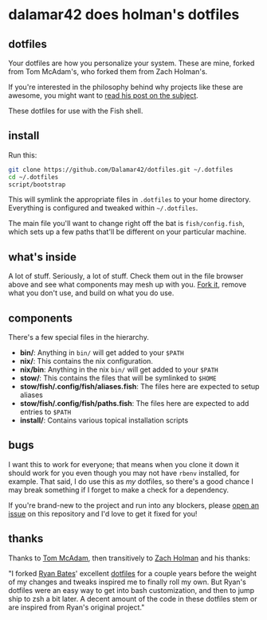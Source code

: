 # dalamar42 does holman's dotfiles

## dotfiles

Your dotfiles are how you personalize your system. These are mine, forked from
Tom McAdam's, who forked them from Zach Holman's.

If you're interested in the philosophy behind why projects like these are
awesome, you might want to [read his post on the
subject](http://zachholman.com/2010/08/dotfiles-are-meant-to-be-forked/).

These dotfiles for use with the Fish shell.

## install

Run this:

```sh
git clone https://github.com/Dalamar42/dotfiles.git ~/.dotfiles
cd ~/.dotfiles
script/bootstrap
```

This will symlink the appropriate files in `.dotfiles` to your home directory.
Everything is configured and tweaked within `~/.dotfiles`.

The main file you'll want to change right off the bat is `fish/config.fish`,
which sets up a few paths that'll be different on your particular machine.

## what's inside

A lot of stuff. Seriously, a lot of stuff. Check them out in the file browser
above and see what components may mesh up with you.
[Fork it](https://github.com/dalamar42/dotfiles/fork), remove what you don't
use, and build on what you do use.

## components

There's a few special files in the hierarchy.

- **bin/**: Anything in `bin/` will get added to your `$PATH`
- **nix/**: This contains the nix configuration.
- **nix/bin**: Anything in the nix `bin/` will get added to your `$PATH`
- **stow/**: This contains the files that will be symlinked to `$HOME`
- **stow/fish/.config/fish/aliases.fish**: The files here are expected to
  setup aliases
- **stow/fish/.config/fish/paths.fish**: The files here are expected to add
  entries to `$PATH`
- **install/**: Contains various topical installation scripts

## bugs

I want this to work for everyone; that means when you clone it down it should
work for you even though you may not have `rbenv` installed, for example. That
said, I do use this as *my* dotfiles, so there's a good chance I may break
something if I forget to make a check for a dependency.

If you're brand-new to the project and run into any blockers, please
[open an issue](https://github.com/dalamar42/dotfiles/issues) on this repository
and I'd love to get it fixed for you!

## thanks

Thanks to [Tom McAdam](https://github.com/tfm), then transitively 
to [Zach Holman](http://github.com/holman) and his thanks:

"I forked [Ryan Bates](http://github.com/ryanb)' excellent
[dotfiles](http://github.com/ryanb/dotfiles) for a couple years before the
weight of my changes and tweaks inspired me to finally roll my own. But Ryan's
dotfiles were an easy way to get into bash customization, and then to jump ship
to zsh a bit later. A decent amount of the code in these dotfiles stem or are
inspired from Ryan's original project."
